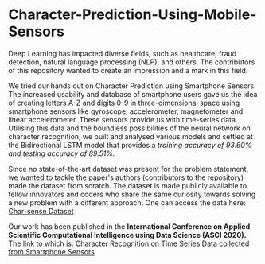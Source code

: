 # Character-Prediction-Using-Mobile-Sensors

Deep Learning has impacted diverse fields, such as healthcare, fraud detection, natural language processing (NLP), and others. The contributors of this repository wanted to create an impression and a mark in this field.  

We tried our hands out on Character Prediction using Smartphone Sensors. The increased usability and database of smartphone users gave us the idea of creating letters A-Z and digits 0-9 in three-dimensional space using smartphone sensors like gyroscope, accelerometer, magnetometer and linear accelerometer. These sensors provide us with time-series data.  Utilising this data and the boundless possibilities of the neural network on character recognition, we built and analysed various models and settled at the Bidirectional LSTM model that provides a *training accuracy of 93.60% and testing accuracy of 89.51%.*

Since no state-of-the-art dataset was present for the problem statement, we wanted to tackle the paper's authors (contributors to the repository) made the dataset from scratch. The dataset is made publicly available to fellow innovators and coders who share the same curiosity towards solving a new problem with a different approach. One can access the data here: [Char-sense Dataset](https://www.kaggle.com/deepravl2905/charsense-dataset)

Our work has been published in the **International Conference on Applied Scientific Computational Intelligence using Data Science (ASCI 2020).**
The link to which is: [Character Recognition on Time Series Data collected from Smartphone Sensors](https://iopscience.iop.org/article/10.1088/1757-899X/1099/1/012014/meta)
